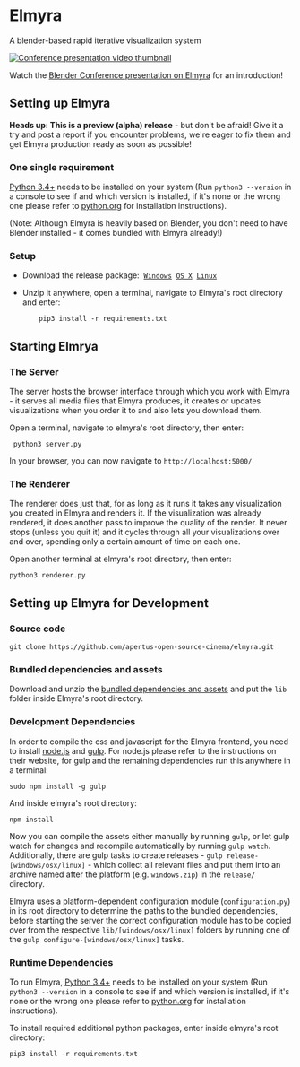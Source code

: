 # Elmyra

A blender-based rapid iterative visualization system

[![Conference presentation video thumbnail](http://files.apertus.org/elmyra/youtube-screenshot.png)](https://youtu.be/ht1hPNjQxcY?t=24s)

Watch the [Blender Conference presentation on Elmyra](https://youtu.be/ht1hPNjQxcY?t=24s) for an introduction!

## Setting up Elmyra

**Heads up: This is a preview (alpha) release** - but don't be afraid! Give it a try and post a report if you encounter problems, we're eager to fix them and get Elmyra production ready as soon as possible!

### One single requirement

[Python 3.4+](https://www.python.org/) needs to be installed on your system (Run `python3 --version` in a console to see if and which version is installed, if it's none or the wrong one please refer to [python.org](https://www.python.org/) for installation instructions).

(Note: Although Elmyra is heavily based on Blender, you don't need to have Blender installed - it comes bundled with Elmyra already!)

### Setup

- Download the release package: &nbsp;[`Windows`](http://files.apertus.org/elmyra/elmyra-preview-windows.zip)
 &nbsp;[`OS X`](http://files.apertus.org/elmyra/elmyra-preview-osx.zip)
 &nbsp;[`Linux`](http://files.apertus.org/elmyra/elmyra-preview-linux.zip)

- Unzip it anywhere, open a terminal, navigate to Elmyra's root directory and enter:

          pip3 install -r requirements.txt

## Starting Elmrya

### The Server

The server hosts the browser interface through which you work with Elmyra -
it serves all media files that Elmyra produces, it creates or updates  visualizations when you order it to and also lets you download them.

Open a terminal, navigate to elmyra's root directory, then enter:

     python3 server.py

In your browser, you can now navigate to `http://localhost:5000/`

### The Renderer

The renderer does just that, for as long as it runs it takes any visualization
you created in Elmyra and renders it. If the visualization was already rendered,
it does another pass to improve the quality of the render. It never stops (unless you quit it) and it cycles through all your visualizations over and over, spending only a certain amount of time on each one.

Open another terminal at elmyra's root directory, then enter:

    python3 renderer.py

## Setting up Elmyra for Development

### Source code

    git clone https://github.com/apertus-open-source-cinema/elmyra.git

### Bundled dependencies and assets

Download and unzip the [bundled dependencies and assets](http://files.apertus.org/elmyra/lib.zip) and put the `lib` folder inside Elmyra's root directory.

### Development Dependencies

In order to compile the css and javascript for the Elmyra frontend, you need to install [node.js](https://nodejs.org/) and [gulp](http://gulpjs.com/). For node.js please refer to the instructions on their website, for gulp and the remaining dependencies run this anywhere in a terminal:

    sudo npm install -g gulp

And inside elmyra's root directory:

    npm install

Now you can compile the assets either manually by running `gulp`, or let gulp watch for changes and recompile automatically by running `gulp watch`. Additionally, there are gulp tasks to create releases - `gulp release-[windows/osx/linux]` - which collect all relevant files and put them into an archive named after the platform (e.g. `windows.zip`) in the `release/` directory.

Elmyra uses a platform-dependent configuration module (`configuration.py`) in its root directory to determine the paths to the bundled dependencies, before starting the server the correct configuration module has to be copied over from the respective `lib/[windows/osx/linux]` folders by running one of the `gulp configure-[windows/osx/linux]` tasks.

### Runtime Dependencies

To run Elmyra, [Python 3.4+](https://www.python.org/) needs to be installed on your system (Run `python3 --version` in a console to see if and which version is installed, if it's none or the wrong one please refer to [python.org](https://www.python.org/) for installation instructions).

To install required additional python packages, enter inside elmyra's root directory:

    pip3 install -r requirements.txt
